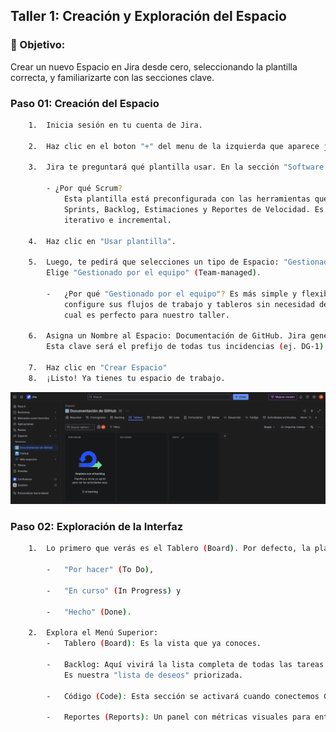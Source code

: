 ## Taller 1: Creación y Exploración del Espacio

### 📌 Objetivo: 

Crear un nuevo Espacio en Jira desde cero, seleccionando la plantilla correcta, y familiarizarte con
las secciones clave.


### Paso 01: Creación del Espacio

```bash
    1.  Inicia sesión en tu cuenta de Jira.
    
    2.  Haz clic en el boton "+" del menu de la izquierda que aparece junto a "Espacios"
    
    3.  Jira te preguntará qué plantilla usar. En la sección "Software development", selecciona la plantilla "Scrum".

        - ¿Por qué Scrum?
            Esta plantilla está preconfigurada con las herramientas que usan los equipos ágiles:
            Sprints, Backlog, Estimaciones y Reportes de Velocidad. Es ideal para un desarrollo
            iterativo e incremental.

    4.  Haz clic en "Usar plantilla".

    5.  Luego, te pedirá que selecciones un tipo de Espacio: "Gestionado por el equipo" o "Gestionado por la compañía".
        Elige "Gestionado por el equipo" (Team-managed).

        -   ¿Por qué "Gestionado por el equipo"? Es más simple y flexible. Permite que el propio equipo
            configure sus flujos de trabajo y tableros sin necesidad de un administrador global de Jira, lo
            cual es perfecto para nuestro taller.
    
    6.  Asigna un Nombre al Espacio: Documentación de GitHub. Jira generará automáticamente una Clave (ej. DG).
        Esta clave será el prefijo de todas tus incidencias (ej. DG-1).

    7.  Haz clic en "Crear Espacio"
    8.  ¡Listo! Ya tienes tu espacio de trabajo.
```

<p align="center">
  <img src="./img/lab-01/answer-01.png" alt="answer-01" width="900">
</p>


### Paso 02: Exploración de la Interfaz

```bash
    1.  Lo primero que verás es el Tablero (Board). Por defecto, la plantilla Scrum crea tres columnas: 

        -   "Por hacer" (To Do),

        -   "En curso" (In Progress) y 

        -   "Hecho" (Done).

    2.  Explora el Menú Superior:
        -   Tablero (Board): Es la vista que ya conoces.

        -   Backlog: Aquí vivirá la lista completa de todas las tareas y requerimientos del Espacio.
            Es nuestra "lista de deseos" priorizada.

        -   Código (Code): Esta sección se activará cuando conectemos GitHub.

        -   Reportes (Reports): Un panel con métricas visuales para entender el rendimiento del equipo.
```